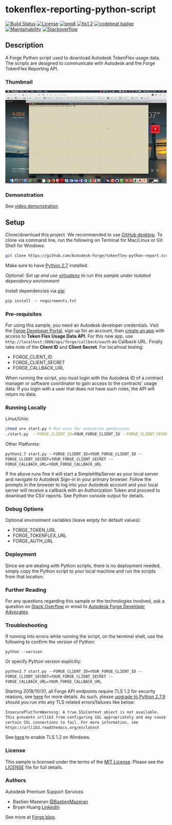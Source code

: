 # tokenflex-reporting-python-script

[![Build Status](https://travis-ci.org/dukedhx/tokenflex-reporting-python-script.svg?branch=master)](https://travis-ci.org/dukedhx/tokenflex-reporting-python-script)
[![License](http://img.shields.io/:license-mit-blue.svg)](http://opensource.org/licenses/MIT)
[![pep8](https://img.shields.io/badge/code%20style-pep8-blue.svg)](https://www.python.org/dev/peps/pep-0008/)
[![tls1.2](https://img.shields.io/badge/TLS-1.2-green.svg)](https://www.ietf.org/rfc/rfc5246.txt)
[![codebeat badge](https://codebeat.co/badges/d9440870-9122-460b-8b9a-3d1b29d46ed2)](https://codebeat.co/projects/github-com-dukedhx-tokenflex-reporting-python-script-master)
[![Maintainability](https://api.codeclimate.com/v1/badges/4f6821a3553efcc2167d/maintainability)](https://codeclimate.com/github/dukedhx/tokenflex-reporting-python-script/maintainability)
[![Stackoverflow](https://img.shields.io/badge/ask-stackoverflow-yellow.svg)](https://stackoverflow.com/questions/ask?tags=%5bautodesk-forge)

## Description

A Forge Python script used to download Autodesk TokenFlex usage data. The scripts are designed to communicate with Autodesk and the Forge TokenFlex Reporting API.

### Thumbnail

![Thumbnail](./thumbnail.gif)

### Demonstration

See [video demonstration](https://www.youtube.com/watch?v=jXEAHenxZVE)

## Setup

Clone/download this project. We recommended to use [GitHub desktop](https://desktop.github.com). To clone via command line, run the following on Terminal for Mac/Linux or Git Shell for Windows:

```bash
git clone https://github.com/Autodesk-Forge/tokenflex-python-report.script
```

Make sure to have [Python 2.7](https://www.python.org/downloads/release/python-278/) installed.

*Optional: Set up and use [virtualenv](https://virtualenv.pypa.io/en/stable/) to run this sample under isolated dependency environment*

Install dependencies via [pip](https://pip.pypa.io/en/stable/installing/):

```bash
pip install -r requirements.txt
```

### Pre-requisites

For using this sample, you need an Autodesk developer credentials. Visit the [Forge Developer Portal](https://developer.autodesk.com), sign up for an account, then [create an app](https://developer.autodesk.com/myapps/create) with access to **Token Flex Usage Data API**. For this new app, use `http://localhost:3000/api/forge/callback/oauth` as Callback URL. Finally take note of the **Client ID** and **Client Secret**. For localhost testing:

- FORGE\_CLIENT\_ID
- FORGE\_CLIENT\_SECRET
- FORGE\_CALLBACK\_URL

When running the script, you must login with the Autodesk ID of a contract manager or software coordinator to gain access to the contracts' usage data. If you login with a user that does not have such roles, the API will return no data. 

### Running Locally

Linux/Unix:
```bash
chmod u+x start.py # Run once for executive permission
./start.py  --FORGE_CLIENT_ID=YOUR_FORGE_CLIENT_ID --FORGE_CLIENT_SECRET=YOUR_FORGE_CLIENT_SECRET --FORGE_CALLBACK_URL=YOUR_FORGE_CALLBACK_URL
```

Other Platforms:
```
python2.7 start.py --FORGE_CLIENT_ID=YOUR_FORGE_CLIENT_ID --FORGE_CLIENT_SECRET=YOUR_FORGE_CLIENT_SECRET --FORGE_CALLBACK_URL=YOUR_FORGE_CALLBACK_URL
```

If the above runs fine it will start a SimpleHttpServer as your local server and navigate to Autodesk Sign-in in your primary browser. Follow the prompts in the browser to log into your Autodesk account and your local server will receive a callback with an Authorization Token and proceed to download the CSV reports. See Python console output for details.

### Debug Options

Optional environment variables (leave empty for default values):

- FORGE_TOKEN_URL
- FORGE_TOKENFLEX_URL
- FORGE_AUTH_URL

### Deployment

Since we are dealing with Python scripts, there is no deployment needed, simply copy the Python script to your local machine and run the scripts from that location.

### Further Reading

For any questions regarding this sample or the technologies involved, ask a question on [Stack Overflow](https://stackoverflow.com/questions/ask?tags=%5bautodesk-forge,forge-tokenflex) or email to <a href="mailto:forge.help@autodesk.com?subject=Question on Tokenflex&body=Just have a question regarding the tokenflex-reporting-python-script sample: ">Autodesk Forge Developer Advocates</a>.


### Troubleshooting

If running into errors while running the script, on the terminal shell, use the following to confirm the version of Python:

    python --version

Or specify Python version explicitly:

    python2.7 start.py --FORGE_CLIENT_ID=YOUR_FORGE_CLIENT_ID --FORGE_CLIENT_SECRET=YOUR_FORGE_CLIENT_SECRET --FORGE_CALLBACK_URL=YOUR_FORGE_CALLBACK_URL

Starting 2018/10/31, all Forge API endpoints require TLS 1.2 for security reasons, see [here](https://forge.autodesk.com/blog/upcoming-forge-system-upgrade-tls-12-upgrade-date-moved-oct-31) for more details. As such, please [upgrade to Python 2.7.9](https://www.python.org/downloads/release/python-279/) should you run into any TLS related errors/failures like below:
```
InsecurePlatformWarning: A true SSLContext object is not available. This prevents urllib3 from configuring SSL appropriately and may cause certain SSL connections to fail. For more information, see https://urllib3.readthedocs.org/en/latest
```
See  [here](https://support.microsoft.com/en-us/help/3140245/update-to-enable-tls-1-1-and-tls-1-2-as-default-secure-protocols-in-wi) to enable TLS 1.2 on Windows.

### License

This sample is licensed under the terms of the [MIT License](http://opensource.org/licenses/MIT). Please see the [LICENSE](LICENSE) file for full details.


### Authors

Autodesk Premium Support Services

- Bastien Mazeran [@BastienMazeran](https://twitter.com/BastienMazeran)
- Bryan Huang [LinkedIn](https://linkedin.com/in/bryan-huang-1447b862)

See more at [Forge blog](https://forge.autodesk.com/blog).

